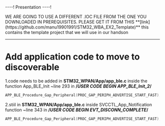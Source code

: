 ----!
Presentation
----!

<awarning>
WE ARE GOING TO USE A DIFFERENT .IOC FILE FROM THE ONE YOU DOWNLOADED IN PREREQUISITES. PLEASE GET IT FROM THIS **[link](https://github.com/manu19901991/STM32_WBA_EX2_Template)** this contains the template project that we will use in our handson
</awarning>

---

# Add application code to move to discoverable

1.code needs to be added in **STM32_WPAN/App/app_ble.c** inside the function App_BLE_Init ~line 293 in **/*USER CODE BEGIN APP_BLE_Init_2*/**

```c
APP_BLE_Procedure_Gap_Peripheral(PROC_GAP_PERIPH_ADVERTISE_START_FAST);
```
2.stiil in **STM32_WPAN/App/app_ble.c** inside SVCCTL_App_Notification function
~line 343 in **/*USER CODE BEGIN EVT_DISCONN_COMPLETE*/**

```c
APP_BLE_Procedure_Gap_Peripheral(PROC_GAP_PERIPH_ADVERTISE_START_FAST);
```




